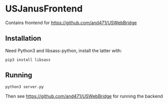 # USJanusFrontend
Contains frontend for https://github.com/and471/USWebBridge
## Installation

Need Python3 and libsass-python, install the latter with:

`pip3 install libsass`

## Running

`python3 server.py`

Then see https://github.com/and471/USWebBridge for running the backend
